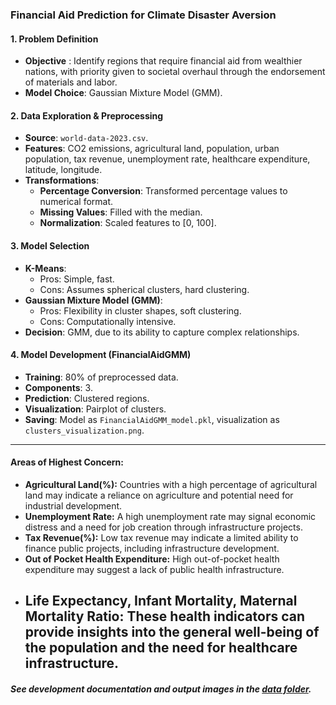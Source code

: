 ### Financial Aid Prediction for Climate Disaster Aversion

#### 1. **Problem Definition**

- **Objective** : Identify regions that require financial aid from wealthier nations, with priority given to societal overhaul through the endorsement of materials and labor.
- **Model Choice**: Gaussian Mixture Model (GMM).

#### 2. **Data Exploration & Preprocessing**

- **Source**: `world-data-2023.csv`.
- **Features**: CO2 emissions, agricultural land, population, urban population, tax revenue, unemployment rate, healthcare expenditure, latitude, longitude.
- **Transformations**:
  - **Percentage Conversion**: Transformed percentage values to numerical format.
  - **Missing Values**: Filled with the median.
  - **Normalization**: Scaled features to [0, 100].

#### 3. **Model Selection**

- **K-Means**:
  - Pros: Simple, fast.
  - Cons: Assumes spherical clusters, hard clustering.
- **Gaussian Mixture Model (GMM)**:
  - Pros: Flexibility in cluster shapes, soft clustering.
  - Cons: Computationally intensive.
- **Decision**: GMM, due to its ability to capture complex relationships.

#### 4. **Model Development (FinancialAidGMM)**

- **Training**: 80% of preprocessed data.
- **Components**: 3.
- **Prediction**: Clustered regions.
- **Visualization**: Pairplot of clusters.
- **Saving**: Model as `FinancialAidGMM_model.pkl`, visualization as `clusters_visualization.png`.

---

#### Areas of Highest Concern:

* **Agricultural Land(%):** Countries with a high percentage of agricultural land may indicate a reliance on agriculture and potential need for industrial development.
* **Unemployment Rate:** A high unemployment rate may signal economic distress and a need for job creation through infrastructure projects.
* **Tax Revenue(%):** Low tax revenue may indicate a limited ability to finance public projects, including infrastructure development.
* **Out of Pocket Health Expenditure:** High out-of-pocket health expenditure may suggest a lack of public health infrastructure.
* **Life Expectancy, Infant Mortality, Maternal Mortality Ratio:** These health indicators can provide insights into the general well-being of the population and the need for healthcare infrastructure.
  ---

##### See development documentation and output images in the [data folder](data/).

